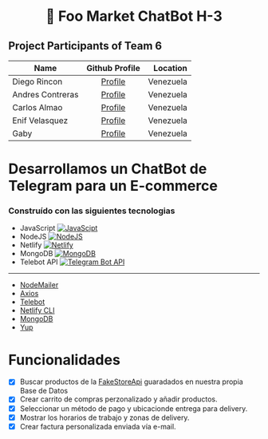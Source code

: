 <h1 align= "center">🤖 Foo Market ChatBot H-3

## Project Participants of Team 6

| Name            | Github Profile                           |Location|
| ----------------|:-------------:| -----:                   |
| Diego Rincon    |  [Profile](https://github.com/diegoarff) | Venezuela  |
| Andres Contreras| [Profile](https://github.com/Andresc06)  | Venezuela  |
| Carlos Almao    | [Profile](https://github.com/CarloMagno29)| Venezuela  |
| Enif Velasquez  | [Profile](https://github.com/EnifVelasquez)| Venezuela  |
| Gaby            | [Profile](https://github.com/Gabyph)      | Venezuela  |


# Desarrollamos un ChatBot de Telegram para un E-commerce

### Construído con las siguientes tecnologias
- JavaScript [![JavaScipt](https://upload.wikimedia.org/wikipedia/commons/thumb/6/6a/JavaScript-logo.png/25px-JavaScript-logo.png)](https://developer.mozilla.org/es/docs/Web/JavaScript) 
- NodeJS [![NodeJS](https://upload.wikimedia.org/wikipedia/commons/thumb/d/d9/Node.js_logo.svg/25px-Node.js_logo.svg.png?20170401104355)](https://nodejs.org/es/)
- Netlify [![Netlify](https://upload.wikimedia.org/wikipedia/commons/thumb/b/b8/Netlify_logo.svg/28px-Netlify_logo.svg.png?20180815190440)](https://www.netlify.com/)
- MongoDB [![MongoDB](https://upload.wikimedia.org/wikipedia/commons/thumb/9/93/MongoDB_Logo.svg/32px-MongoDB_Logo.svg.png)](https://www.mongodb.com/es)
- Telebot API [![Telegram Bot API](https://upload.wikimedia.org/wikipedia/commons/thumb/8/82/Telegram_logo.svg/25px-Telegram_logo.svg.png?20220101141644)](https://core.telegram.org/bots/api)

----
- [NodeMailer](https://nodemailer.com/about/)
- [Axios](https://www.npmjs.com/package/axios)
- [Telebot](https://openbase.com/js/telebot/documentation)
- [Netlify CLI](https://docs.netlify.com/cli/get-started/)
- [MongoDB](https://www.mongodb.com/languages/javascript/mongodb-and-npm-tutorial)
- [Yup](https://www.npmjs.com/package/yup)

  
 # Funcionalidades
- [x] Buscar productos de la [FakeStoreApi](https://fakestoreapi.com/) guaradados en nuestra propia Base de Datos
- [x] Crear carrito de compras perzonalizado y añadir productos.  
- [x] Seleccionar un método de pago y ubicacionde entrega para delivery. 
- [x] Mostrar los horarios de trabajo y zonas de delivery.
- [x] Crear factura personalizada enviada vía e-mail.

